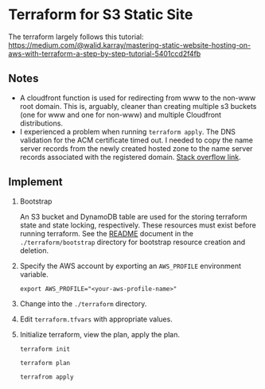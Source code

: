 # Terraform for S3 Static Site

The terraform largely follows this tutorial:
https://medium.com/@walid.karray/mastering-static-website-hosting-on-aws-with-terraform-a-step-by-step-tutorial-5401ccd2f4fb

## Notes

- A cloudfront function is used for redirecting from www to the non-www root domain.
  This is, arguably, cleaner than creating multiple s3 buckets (one for www and one for
  non-www) and multiple Cloudfront distributions.
- I experienced a problem when running `terraform apply`. The DNS validation for the ACM
  certificate timed out. I needed to copy the name server records from the newly created
  hosted zone to the name server records associated with the registered domain. [Stack
  overflow
  link](https://stackoverflow.com/questions/70086929/terraform-aws-acm-certificate-validation-cert-api-still-creating-4m21s-elap).


## Implement

1. Bootstrap

    An S3 bucket and DynamoDB table are used for the storing terraform state and state
    locking, respectively. These resources must exist before running terraform. See the
    [README](./bootstrap/README.md) document in the `./terraform/bootstrap` directory
    for bootstrap resource creation and deletion. 

2. Specify the AWS account by exporting an `AWS_PROFILE` environment variable.

    ```
    export AWS_PROFILE="<your-aws-profile-name>"
    ```

3. Change into the `./terraform` directory.

4. Edit `terraform.tfvars` with appropriate values.

4. Initialize terraform, view the plan, apply the plan.

    ```
    terraform init
    ```

    ```
    terraform plan
    ```

    ```
    terrafrom apply
    ```




